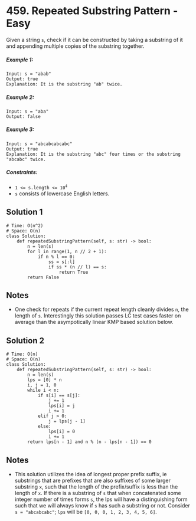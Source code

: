 # 459. Repeated Substring Pattern - Easy

Given a string `s`, check if it can be constructed by taking a substring of it and appending multiple copies of the substring together.

##### Example 1:

```
Input: s = "abab"
Output: true
Explanation: It is the substring "ab" twice.
```

##### Example 2:

```
Input: s = "aba"
Output: false
```

##### Example 3:

```
Input: s = "abcabcabcabc"
Output: true
Explanation: It is the substring "abc" four times or the substring "abcabc" twice.
```

##### Constraints:

- <code>1 <= s.length <= 10<sup>4</sup></code>
- `s` consists of lowercase English letters.

## Solution 1

```
# Time: O(n^2)
# Space: O(n)
class Solution:
    def repeatedSubstringPattern(self, s: str) -> bool:
        n = len(s)
        for l in range(1, n // 2 + 1):
            if n % l == 0:
                ss = s[:l]
                if ss * (n // l) == s:
                    return True
        return False
```

## Notes
- One check for repeats if the current repeat length cleanly divides `n`, the length of `s`. Interestingly this solution passes LC test cases faster on average than the asympotically linear KMP based solution below.

## Solution 2

```
# Time: O(n)
# Space: O(n)
class Solution:
    def repeatedSubstringPattern(self, s: str) -> bool:
        n = len(s)
        lps = [0] * n
        i, j = 1, 0
        while i < n:
            if s[i] == s[j]:
                j += 1
                lps[i] = j
                i += 1
            elif j > 0:
                j = lps[j - 1]
            else:
                lps[i] = 0
                i += 1
        return lps[n - 1] and n % (n - lps[n - 1]) == 0
```

## Notes
- This solution utilizes the idea of longest proper prefix suffix, ie substrings that are prefixes that are also suffixes of some larger substring `x`, such that the length of the prefix/suffix is less than the length of `x`. If there is a substring of `s` that when concatenated some integer number of times forms `s`, the lps will have a distinguishing form such that we will always know if `s` has such a substring or not. Consider `s = "abcabcabc"`; `lps` will be `[0, 0, 0, 1, 2, 3, 4, 5, 6]`.